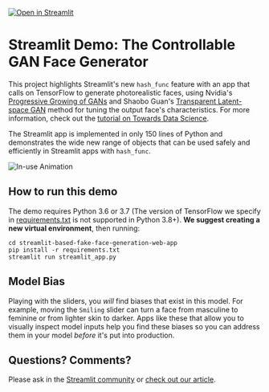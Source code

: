 [![Open in Streamlit](https://static.streamlit.io/badges/streamlit_badge_black_white.svg)](https://share.streamlit.io/streamlit/demo-face-gan/)

# Streamlit Demo: The Controllable GAN Face Generator
This project highlights Streamlit's new `hash_func` feature with an app that calls on TensorFlow to generate photorealistic faces, using Nvidia's [Progressive Growing of GANs](https://research.nvidia.com/publication/2017-10_Progressive-Growing-of) and Shaobo Guan's [Transparent Latent-space GAN](https://blog.insightdatascience.com/generating-custom-photo-realistic-faces-using-ai-d170b1b59255) method for tuning the output face's characteristics. For more information, check out the [tutorial on Towards Data Science](https://towardsdatascience.com/build-an-app-to-synthesize-photorealistic-faces-using-tensorflow-and-streamlit-dd2545828021). 

The Streamlit app is implemented in only 150 lines of Python and demonstrates the wide new range of objects that can be used safely and efficiently in Streamlit apps with `hash_func`. 

![In-use Animation](https://github.com/streamlit/demo-face-gan/blob/master/GAN-demo.gif?raw=true "In-use Animation")

## How to run this demo
The demo requires Python 3.6 or 3.7 (The version of TensorFlow we specify in [requirements.txt](https://github.com/streamlit/demo-face-gan/blob/master/requirements.txt#L14) is not supported in Python 3.8+). **We suggest creating a new virtual environment**, then running:

```
cd streamlit-based-fake-face-generation-web-app
pip install -r requirements.txt
streamlit run streamlit_app.py
```

## Model Bias 

Playing with the sliders, you _will_ find biases that exist in this model. For example, moving the `Smiling` slider can turn a face from masculine to feminine or from lighter skin to darker. Apps like these that allow you to visually inspect model inputs help you find these biases so you can address them in your model _before_ it's put into production.

## Questions? Comments?

Please ask in the [Streamlit community](https://discuss.streamlit.io) or [check out our article](https://towardsdatascience.com/build-an-app-to-synthesize-photorealistic-faces-using-tensorflow-and-streamlit-dd2545828021).
